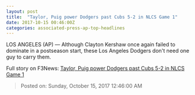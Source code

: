 ```yaml
---
layout: post
title:  "Taylor, Puig power Dodgers past Cubs 5-2 in NLCS Game 1"
date: 2017-10-15 00:46:00Z
categories: associated-press-ap-top-headlines
---
```


LOS ANGELES (AP) — Although Clayton Kershaw once again failed to dominate in a postseason start, these Los Angeles Dodgers don't need one guy to carry them.


Full story on F3News: [Taylor, Puig power Dodgers past Cubs 5-2 in NLCS Game 1](http://www.f3nws.com/n/2ajzrC)

> Posted on: Sunday, October 15, 2017 12:46:00 AM
